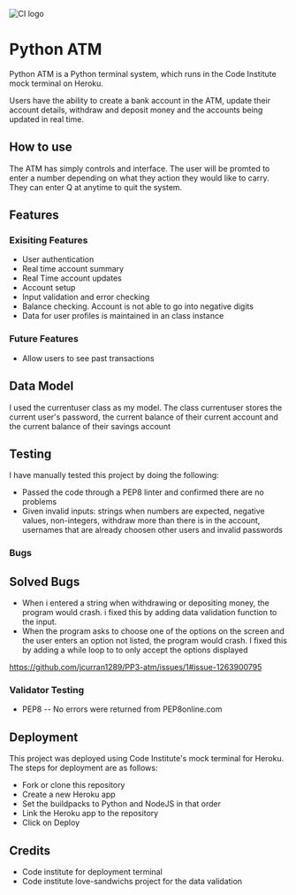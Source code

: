 ![CI logo](https://codeinstitute.s3.amazonaws.com/fullstack/ci_logo_small.png)
# Python ATM
Python ATM  is a Python terminal system, which runs in the Code Institute mock terminal on Heroku.

Users have the ability to create a bank account in the ATM, update their account details, withdraw and deposit money and the accounts being updated in real time.
## How to use
The ATM has simply controls and interface. The user will be promted to enter a number depending on what they action they would like to carry. They can enter Q at anytime to quit the system.

## Features
### Exisiting Features
- User authentication
- Real time account summary
- Real Time account updates
- Account setup
- Input validation and error checking
- Balance checking. Account is not able to go into negative digits
- Data for user profiles is maintained in an class instance

### Future Features
- Allow users to see past transactions

## Data Model
I used the currentuser class as my model. The class currentuser stores the current user's password, the current balance of their current account and the current balance of their savings account


## Testing
I have manually tested this project by doing the following:
- Passed the code through a PEP8 linter and confirmed there are no problems
- Given invalid inputs: strings when numbers are expected, negative values, non-integers, withdraw more than there is in the account, usernames that are already choosen other users and invalid passwords

### Bugs
## Solved Bugs
- When i entered a string when withdrawing or depositing money, the program would crash. i fixed this by adding data validation function to the input.
- When the program asks to choose one of the options on the screen and the user enters an option not listed, the program would crash. I fixed this by adding a while loop to to only accept the options displayed

https://github.com/jcurran1289/PP3-atm/issues/1#issue-1263900795

### Validator Testing
- PEP8
-- No errors were returned  from PEP8online.com

## Deployment
This project was deployed using Code Institute's mock terminal for Heroku.
The steps for deployment are as follows:
- Fork or clone this repository
- Create a new Heroku app
- Set the buildpacks to Python and NodeJS in that order
- Link the Heroku app to the repository
- Click on Deploy
## Credits
- Code institute for deployment terminal
- Code institute love-sandwichs project for the data validation